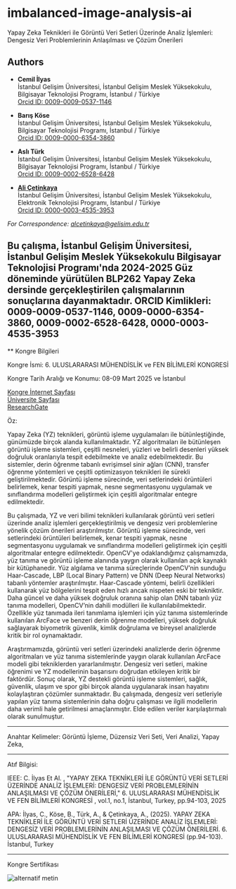 # imbalanced-image-analysis-ai

Yapay Zeka Teknikleri ile Görüntü Veri Setleri Üzerinde Analiz İşlemleri: Dengesiz Veri Problemlerinin Anlaşılması ve Çözüm Önerileri

## Authors  

- **Cemil İlyas**    
  İstanbul Gelişim Üniversitesi, İstanbul Gelişim Meslek Yüksekokulu, Bilgisayar Teknolojisi Programı, İstanbul / Türkiye    
  [Orcid ID: 0009-0009-0537-1146](https://orcid.org/0009-0009-0537-1146)

- **Barış Köse**    
  İstanbul Gelişim Üniversitesi, İstanbul Gelişim Meslek Yüksekokulu, Bilgisayar Teknolojisi Programı, İstanbul / Türkiye     
  [Orcid ID: 0009-0000-6354-3860](https://orcid.org/0009-0000-6354-3860)

- **Aslı Türk**    
  İstanbul Gelişim Üniversitesi, İstanbul Gelişim Meslek Yüksekokulu, Bilgisayar Teknolojisi Programı, İstanbul / Türkiye    
  [Orcid ID: 0009-0002-6528-6428](https://orcid.org/0009-0002-6528-6428)

- [**Ali Çetinkaya**](https://scholar.google.com.tr/citations?user=XSEW-NcAAAAJ)    
  İstanbul Gelişim Üniversitesi, İstanbul Gelişim Meslek Yüksekokulu, Elektronik Teknolojisi Programı, İstanbul / Türkiye     
  [Orcid ID: 0000-0003-4535-3953](https://orcid.org/0000-0003-4535-3953)

*For Correspondence: alcetinkaya@gelisim.edu.tr*

##  Bu çalışma, İstanbul Gelişim Üniversitesi, İstanbul Gelişim Meslek Yüksekokulu Bilgisayar Teknolojisi Programı'nda 2024-2025 Güz döneminde yürütülen BLP262 Yapay Zeka dersinde gerçekleştirilen çalışmalarının sonuçlarına dayanmaktadır. ORCID Kimlikleri: 0009-0009-0537-1146, 0009-0000-6354-3860, 0009-0002-6528-6428, 0000-0003-4535-3953

** Kongre Bilgileri

Kongre İsmi: 6. ULUSLARARASI MÜHENDİSLİK ve FEN BİLİMLERİ KONGRESİ  
  
Kongre Tarih Aralığı ve Konumu: 08-09 Mart 2025 ve İstanbul   
  
[Kongre İnternet Sayfası](https://www.engineeringandsciencescongress.org/)      
[Üniversite Sayfası](https://avesis.gelisim.edu.tr/yayin/2ad4364a-92aa-4049-b161-e79d14b06a34/yapay-zeka-teknikleri-ile-goruntu-veri-setleri-uzerinde-analiz-islemleri-dengesiz-veri-problemlerinin-anlasilmasi-ve-cozum-onerileri)     
[ResearchGate](https://www.researchgate.net/publication/390312319_YAPAY_ZEKA_TEKNIKLERI_ILE_GORUNTU_VERI_SETLERI_UZERINDE_ANALIZ_ISLEMLERI_DENGESIZ_VERI_PROBLEMLERININ_ANLASILMASI_VE_COZUM_ONERILERI)

Öz:

Yapay Zeka (YZ) teknikleri, görüntü işleme uygulamaları ile bütünleştiğinde, günümüzde birçok alanda kullanılmaktadır. YZ algoritmaları ile bütünleşen görüntü işleme sistemleri, çeşitli nesneleri, yüzleri ve belirli desenleri yüksek doğruluk oranlarıyla tespit edebilmekte ve analiz edebilmektedir. Bu sistemler, derin öğrenme tabanlı evrişimsel sinir ağları (CNN), transfer öğrenme yöntemleri ve çeşitli optimizasyon teknikleri ile sürekli geliştirilmektedir. Görüntü işleme sürecinde, 
veri setlerindeki örüntüleri belirlemek, kenar tespiti yapmak, nesne segmentasyonu uygulamak ve sınıflandırma modelleri geliştirmek için çeşitli algoritmalar entegre edilmektedir.

Bu çalışmada, YZ ve veri bilimi teknikleri kullanılarak görüntü veri setleri üzerinde analiz işlemleri gerçekleştirilmiş ve dengesiz veri problemlerine yönelik çözüm önerileri araştırılmıştır. Görüntü işleme sürecinde, veri setlerindeki örüntüleri belirlemek, kenar tespiti yapmak, nesne segmentasyonu uygulamak ve sınıflandırma modelleri geliştirmek için çeşitli algoritmalar entegre edilmektedir. OpenCV'ye odaklandığımız çalışmamızda, yüz tanıma ve görüntü işleme alanında yaygın olarak kullanılan açık kaynaklı bir kütüphanedir. Yüz algılama ve tanıma süreçlerinde OpenCV’nin sunduğu Haar-Cascade, LBP (Local Binary Pattern) ve DNN (Deep Neural Networks) tabanlı yöntemler araştırılmıştır. Haar-Cascade yöntemi, belirli özellikleri kullanarak yüz bölgelerini tespit eden hızlı ancak nispeten eski bir tekniktir. Daha güncel ve daha yüksek doğruluk oranına sahip olan DNN tabanlı yüz tanıma modelleri, OpenCV’nin dahili modülleri ile kullanılabilmektedir. 
Özellikle yüz tanımada ileri tanımlama işlemleri için yüz tanıma sistemlerinde kullanılan ArcFace ve benzeri derin öğrenme modelleri, yüksek doğruluk sağlayarak biyometrik güvenlik, kimlik doğrulama ve bireysel analizlerde kritik bir rol oynamaktadır.

Araştırmamızda, görüntü veri setleri üzerindeki analizlerde derin öğrenme algoritmaları ve yüz tanıma sistemlerinde yaygın olarak kullanılan ArcFace modeli gibi tekniklerden yararlanılmıştır. Dengesiz veri setleri, makine öğrenimi ve YZ modellerinin başarısını doğrudan etkileyen kritik bir faktördür. Sonuç olarak, YZ destekli görüntü işleme sistemleri, sağlık, güvenlik, ulaşım ve spor gibi birçok alanda uygulanarak insan hayatını kolaylaştıran çözümler sunmaktadır. Bu çalışmada, dengesiz veri setleriyle yapılan yüz tanıma sistemlerinin daha doğru çalışması ve ilgili modellerin daha verimli hale getirilmesi amaçlanmıştır. Elde edilen veriler karşılaştırmalı olarak sunulmuştur.

---

Anahtar Kelimeler: Görüntü İşleme, Düzensiz Veri Seti, Veri Analizi, Yapay Zeka, 

---

Atıf Bilgisi:

IEEE: C. İlyas Et Al. , "YAPAY ZEKA TEKNİKLERİ İLE GÖRÜNTÜ VERİ SETLERİ ÜZERİNDE ANALİZ İŞLEMLERİ: DENGESİZ VERİ PROBLEMLERİNİN ANLAŞILMASI VE ÇÖZÜM ÖNERİLERİ," 6. ULUSLARARASI MÜHENDİSLİK VE FEN BİLİMLERİ KONGRESİ , vol.1, no.1, İstanbul, Turkey, pp.94-103, 2025

APA: İlyas, C., Köse, B., Türk, A., & Çetinkaya, A., (2025). YAPAY ZEKA TEKNİKLERİ İLE GÖRÜNTÜ VERİ SETLERİ ÜZERİNDE ANALİZ İŞLEMLERİ: DENGESİZ VERİ PROBLEMLERİNİN ANLAŞILMASI VE ÇÖZÜM ÖNERİLERİ. 
6. ULUSLARARASI MÜHENDİSLİK VE FEN BİLİMLERİ KONGRESİ (pp.94-103). İstanbul, Turkey

---

Kongre Sertifikası

![alternatif metin](https://github.com/acetinkaya/imbalanced-image-analysis-ai/blob/main/kongre_sertifikasi.jpg)


